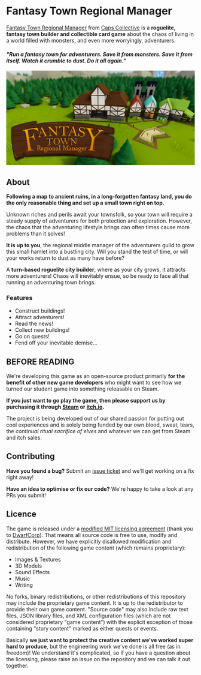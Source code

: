 # Fantasy Town Regional Manager

[Fantasy Town Regional Manager](https://store.steampowered.com/app/1524530/Fantasy_Town_Regional_Manager/) from [Caps Collective](https://caps-collective.itch.io) is a **roguelite, fantasy town builder and collectible card game** about the chaos of living in a world filled with monsters, and even more worryingly, adventurers.

#### _"Run a fantasy town for adventurers. Save it from monsters. Save it from itself. Watch it crumble to dust. Do it all again."_

![repo_banner](Promotional/repo_banner.png)

## About

**Following a map to ancient ruins, in a long-forgotten fantasy land, you do the only reasonable thing and set up a small town right on top.**

Unknown riches and perils await your townsfolk, so your town will require a steady supply of adventurers for both protection and exploration. However, the chaos that the adventuring lifestyle brings can often times cause more problems than it solves!

**It is up to you**, the regional middle manager of the adventurers guild to grow this small hamlet into a bustling city. Will you stand the test of time, or will your works return to dust as many have before?

A **turn-based roguelite city builder**, where as your city grows, it attracts more adventurers! Chaos will inevitably ensue, so be ready to face all that running an adventuring town brings.

### Features
- Construct buildings!
- Attract adventurers!
- Read the news!
- Collect new buildings!
- Go on quests!
- Fend off your inevitable demise...

## BEFORE READING

We're developing this game as an open-source product primarily **for the benefit of other new game developers** who might want to see how we turned our student game into something releasable on Steam.

**If you just want to go play the game, then please support us by purchasing it through [Steam](https://store.steampowered.com/app/1524530/Fantasy_Town_Regional_Manager/) or [itch.io](https://caps-collective.itch.io/ftrm).**

The project is being developed out of our shared passion for putting out cool experiences and is solely being funded by our own blood, sweat, tears, the _continual ritual sacrifice of elves_ and whatever we can get from Steam and itch sales.

## Contributing

**Have you found a bug?** Submit an [issue ticket](https://github.com/CapsCollective/ozymandias/issues/new/choose) and we'll get working on a fix right away!

**Have an idea to optimise or fix our code?** We're happy to take a look at any PRs you submit!

## Licence

The game is released under a [modified MIT licensing agreement](LICENCE) (thank you to [DwarfCorp](https://github.com/Blecki/dwarfcorp)). That means all source code is free to use, modify and distribute. However, we have explicitly disallowed modification and redistribution of the following game content (which remains proprietary):

- Images & Textures
- 3D Models
- Sound Effects
- Music
- Writing

No forks, binary redistributions, or other redistributions of this repository may include the proprietary game content. It is up to the redistributor to provide their own game content. "Source code" may also include raw text files, JSON library files, and XML configuration files (which are not considered proprietary "game content") with the explicit exception of those containing "story content" marked as either quests or events.

Basically **we just want to protect the creative content we've worked super hard to produce**, but the engineering work we've done is all free (as in freedom)! We understand it's complicated, so if you have a question about the licensing, please raise an issue on the repository and we can talk it out together.
